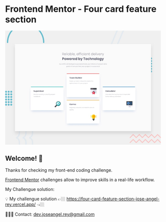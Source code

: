 # Frontend Mentor - Four card feature section

![Design preview for the Four card feature section coding challenge](./design/desktop-preview.jpg)

## Welcome! 👋

Thanks for checking my front-end coding challenge.

[Frontend Mentor](https://www.frontendmentor.io) challenges allow to improve skills in a real-life workflow.

My Challengue solution:

💡 My challengue solution 👉🏼  https://four-card-feature-section-jose-angel-rey.vercel.app/  👈🏼

👨🏼‍💻 Contact: dev.joseangel.rey@gmail.com
